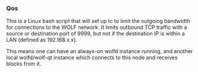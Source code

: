 ### Qos ###

This is a Linux bash script that will set up tc to limit the outgoing bandwidth for connections to the WOLF network. It limits outbound TCP traffic with a source or destination port of 9999, but not if the destination IP is within a LAN (defined as 192.168.x.x).

This means one can have an always-on wolfd instance running, and another local wolfd/wolf-qt instance which connects to this node and receives blocks from it.
